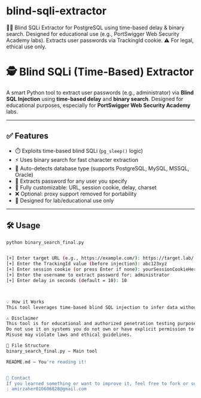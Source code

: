 # blind-sqli-extractor
🕵️‍♂️ Blind SQLi Extractor for PostgreSQL using time-based delay &amp; binary search. Designed for educational use (e.g., PortSwigger Web Security Academy labs). Extracts user passwords via TrackingId cookie. ⚠️ For legal, ethical use only.



# 🕵️ Blind SQLi (Time-Based) Extractor

A smart Python tool to extract user passwords (e.g., administrator) via **Blind SQL Injection** using **time-based delay** and **binary search**. Designed for educational purposes, especially for **PortSwigger Web Security Academy** labs.

---

## ✅ Features

- ⏱️ Exploits time-based blind SQLi (`pg_sleep()` logic)
- ⚡ Uses binary search for fast character extraction
- 🧠 Auto-detects database type (supports PostgreSQL, MySQL, MSSQL, Oracle)
- 🔐 Extracts password for any user you specify
- 🧩 Fully customizable: URL, session cookie, delay, charset
- ❌ Optional: proxy support removed for portability
- 🧪 Designed for lab/educational use only

---

## 🛠️ Usage

```bash
python binary_search_final.py


[+] Enter target URL (e.g., https://example.com/): https://target.lab/
[+] Enter the TrackingId value (before injection): abc123xyz
[+] Enter session cookie (or press Enter if none): yourSessionCookieHere
[+] Enter the username to extract password for: administrator
[+] Enter delay in seconds (default = 10): 10



💡 How it Works
This tool leverages time-based blind SQL injection to infer data without visible output. It sends conditional payloads using pg_sleep() and measures response time. Binary search drastically reduces the number of requests needed to extract each character.

⚠️ Disclaimer
This tool is for educational and authorized penetration testing purposes only.
Do not use it on systems you do not own or have explicit permission to test.
Misuse may violate laws and ethical guidelines.

📂 File Structure
binary_search_final.py — Main tool

README.md — You're reading it!


📧 Contact
If you learned something or want to improve it, feel free to fork or suggest improvements.
: amirzaher010606828@gmail.com
